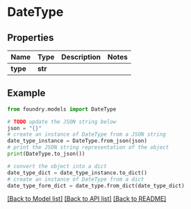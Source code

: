 # DateType

## Properties

Name | Type | Description | Notes
------------ | ------------- | ------------- | -------------
**type** | **str** |  |

## Example

```python
from foundry.models import DateType

# TODO update the JSON string below
json = "{}"
# create an instance of DateType from a JSON string
date_type_instance = DateType.from_json(json)
# print the JSON string representation of the object
print(DateType.to_json())

# convert the object into a dict
date_type_dict = date_type_instance.to_dict()
# create an instance of DateType from a dict
date_type_form_dict = date_type.from_dict(date_type_dict)
```

[\[Back to Model list\]](../README.md#documentation-for-models) [\[Back to API list\]](../README.md#documentation-for-api-endpoints) [\[Back to README\]](../README.md)
